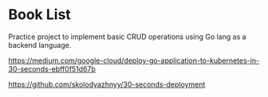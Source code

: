 # Book List

Practice project to implement basic CRUD operations using Go lang as a backend language.



https://medium.com/google-cloud/deploy-go-application-to-kubernetes-in-30-seconds-ebff0f51d67b


https://github.com/skolodyazhnyy/30-seconds-deployment
